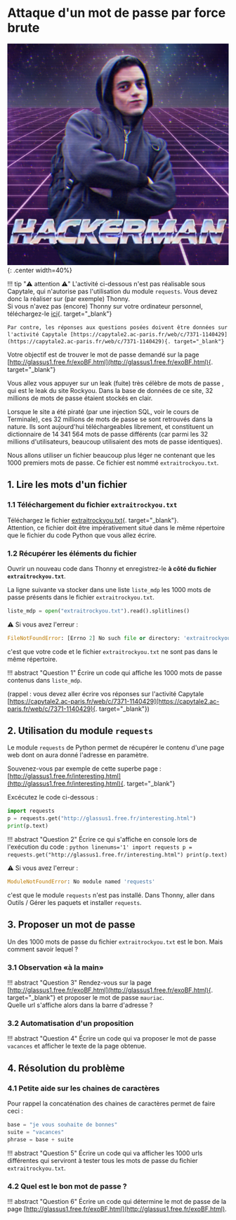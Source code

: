 # Attaque d'un mot de passe par force brute


![image](data/hackerman.png){: .center width=40%}


!!! tip ":warning: attention :warning:"
    L'activité ci-dessous n'est pas réalisable sous Capytale, qui n'autorise pas l'utilisation du module ```requests```.
    Vous devez donc la réaliser sur (par exemple) Thonny.  
    Si vous n'avez pas (encore) Thonny sur votre ordinateur personnel, téléchargez-le [ici](https://thonny.org/){. target="_blank"}

    Par contre, les réponses aux questions posées doivent être données sur l'activité Capytale [https://capytale2.ac-paris.fr/web/c/7371-1140429](https://capytale2.ac-paris.fr/web/c/7371-1140429){. target="_blank"}


Votre objectif est de trouver le mot de passe demandé sur la page [http://glassus1.free.fr/exoBF.html](http://glassus1.free.fr/exoBF.html){. target="_blank"}


Vous allez vous appuyer sur un leak (fuite) très célèbre de mots de passe , qui est le leak du site Rockyou. Dans la base de données de ce site, 32 millions de mots de passe étaient stockés en clair.

Lorsque le site a été piraté (par une injection SQL, voir le cours de Terminale), ces 32 millions de mots de passe se sont retrouvés dans la nature. Ils sont aujourd'hui téléchargeables librement, et constituent un dictionnaire de 14 341 564 mots de passe différents (car parmi les 32 millions d'utilisateurs, beaucoup utilisaient des mots de passe identiques). 

Nous allons utiliser un fichier beaucoup plus léger ne contenant que les 1000 premiers mots de passe. Ce fichier est nommé `extraitrockyou.txt`.


## 1. Lire les mots d'un fichier

### 1.1 Téléchargement du fichier `extraitrockyou.txt`

Téléchargez le fichier [extraitrockyou.txt](data/extraitrockyou.txt){. target="_blank"}.  
Attention, ce fichier doit être impérativement situé dans le même répertoire que le fichier du code Python que vous allez écrire.


### 1.2 Récupérer les éléments du fichier

Ouvrir un nouveau code dans Thonny et enregistrez-le **à côté du fichier `extraitrockyou.txt`**.  

La ligne suivante va stocker dans une liste `liste_mdp` les 1000 mots de passe présents dans le fichier `extraitrockyou.txt`.

```python
liste_mdp = open("extraitrockyou.txt").read().splitlines()
```

:warning: Si vous avez l'erreur : 
```python
FileNotFoundError: [Errno 2] No such file or directory: 'extraitrockyou.txt'
```

c'est que votre code et le fichier `extraitrockyou.txt` ne sont pas dans le même répertoire.

!!! abstract "Question 1"
    Écrire un code qui affiche les 1000 mots de passe contenus dans ```liste_mdp```.


(rappel : vous devez aller écrire vos réponses sur l'activité Capytale [https://capytale2.ac-paris.fr/web/c/7371-1140429](https://capytale2.ac-paris.fr/web/c/7371-1140429){. target="_blank"})

## 2. Utilisation du module `requests`
Le module `requests` de Python permet de récupérer le contenu d'une page web dont on aura donné l'adresse en paramètre.

Souvenez-vous par exemple de cette superbe page : [http://glassus1.free.fr/interesting.html](http://glassus1.free.fr/interesting.html){. target="_blank"}

Excécutez le code ci-dessous :

```python linenums='1'
import requests
p = requests.get("http://glassus1.free.fr/interesting.html")
print(p.text)
```

!!! abstract "Question 2"
    Écrire ce qui s'affiche en console lors de l'exécution du code :
    ```python linenums='1'
    import requests
    p = requests.get("http://glassus1.free.fr/interesting.html")
    print(p.text)
    ```
    
:warning: Si vous avez l'erreur : 
```python
ModuleNotFoundError: No module named 'requests'
```

c'est que le module ```requests``` n'est pas installé. Dans Thonny, aller dans Outils / Gérer les paquets et installer ```requests```.


## 3. Proposer un mot de passe

Un des 1000 mots de passe du fichier `extraitrockyou.txt` est le bon. Mais comment savoir lequel ?

### 3.1 Observation «à la main»

!!! abstract "Question 3"
    Rendez-vous sur la page [http://glassus1.free.fr/exoBF.html](http://glassus1.free.fr/exoBF.html){. target="_blank"} et proposer le mot de passe ```mauriac```.  
    Quelle url s'affiche alors dans la barre d'adresse ?


### 3.2 Automatisation d'un proposition

!!! abstract "Question 4"
    Écrire un code qui va proposer le mot de passe ```vacances``` et afficher le texte de la page obtenue. 


## 4. Résolution du problème

### 4.1 Petite aide sur les chaines de caractères

Pour rappel la concaténation des chaines de caractères permet de faire ceci :

```python
base = "je vous souhaite de bonnes"
suite = "vacances"
phrase = base + suite
```

!!! abstract "Question 5"
    Écrire un code qui va afficher les 1000 urls différentes qui serviront à tester tous les mots de passe du fichier `extraitrockyou.txt`. 

### 4.2 Quel est le bon mot de passe ?

!!! abstract "Question 6"
    Écrire un code qui détermine le mot de passe de la page [http://glassus1.free.fr/exoBF.html](http://glassus1.free.fr/exoBF.html). 


         

